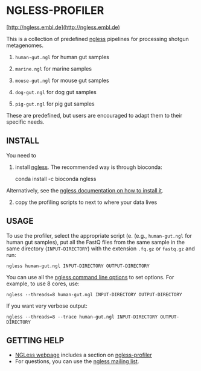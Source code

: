 # NGLESS-PROFILER

[http://ngless.embl.de](http://ngless.embl.de)

This is a collection of predefined [ngless](http://ngless.embl.de) pipelines
for processing shotgun metagenomes.

1. `human-gut.ngl` for human gut samples

2. `marine.ngl` for marine samples

3. `mouse-gut.ngl` for mouse gut samples

4. `dog-gut.ngl` for dog gut samples

5. `pig-gut.ngl` for pig gut samples

These are predefined, but users are encouraged to adapt them to their specific
needs.

## INSTALL

You need to

1. install [ngless](http://github.com/ngless-toolkit/ngless). The recommended
   way is through bioconda:

    conda install -c bioconda ngless 

Alternatively, see the [ngless documentation on how to install
it](http://ngless.embl.de/install.html).

2. copy the profiling scripts to next to where your data lives


## USAGE

To use the profiler, select the appropriate script (e.  (e.g., `human-gut.ngl`
for human gut samples), put all the FastQ files from the same sample in the
same directory (`INPUT-DIRECTORY`) with the extension `.fq.gz` or `fastq.gz`
and run:

    ngless human-gut.ngl INPUT-DIRECTORY OUTPUT-DIRECTORY

You can use all the [ngless command line
options](http://ngless.embl.de/command-line-options.html) to set options. For
example, to use 8 cores, use:

    ngless --threads=8 human-gut.ngl INPUT-DIRECTORY OUTPUT-DIRECTORY

If you want very verbose output:

    ngless --threads=8 --trace human-gut.ngl INPUT-DIRECTORY OUTPUT-DIRECTORY

## GETTING HELP

- [NGLess webpage](http://ngless.embl.de) includes a section on [ngless-profiler]()
- For questions, you can use the [ngless mailing
  list](https://groups.google.com/forum/#!forum/ngless).



